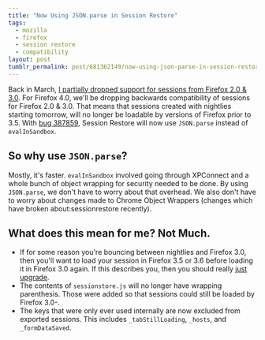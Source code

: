 ```yaml
---
title: "Now Using JSON.parse in Session Restore"
tags:
  - mozilla
  - firefox
  - session restore
  - compatibility
layout: post
tumblr_permalink: post/681362149/now-using-json-parse-in-session-restore
---
```


Back in March, [I partially dropped support for sessions from Firefox 2.0 & 3.0](/posts/partially-dropping-support-for-firefox-2-0-3-0). For Firefox 4.0, we'll be dropping backwards compatibility of sessions for Firefox 2.0 & 3.0. That means that sessions created with nightlies starting tomorrow, will no longer be loadable by versions of Firefox prior to 3.5. With [bug 387859](https://bugzilla.mozilla.org/show_bug.cgi?id=387859), Session Restore will now use `JSON.parse` instead of `evalInSandbox`.

## So why use `JSON.parse`?

Mostly, it's faster. `evalInSandbox` involved going through XPConnect and a whole bunch of object wrapping for security needed to be done. By using `JSON.parse`, we don't have to worry about that overhead. We also don't have to worry about changes made to Chrome Object Wrappers (changes which have broken about:sessionrestore recently).

## What does this mean for me? Not Much.

* If for some reason you're bouncing between nightlies and Firefox 3.0, then you'll want to load your session in Firefox 3.5 or 3.6 before loading it in Firefox 3.0 again. If this describes you, then you should really [just upgrade](http://www.mozilla.com/firefox/firefox.html).
* The contents of `sessionstore.js` will no longer have wrapping parenthesis. Those were added so that sessions could still be loaded by Firefox 3.0-.
* The keys that were only ever used internally are now excluded from exported sessions. This includes `_tabStillLoading`, `_hosts`, and `_formDataSaved`.
